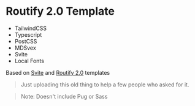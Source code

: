 # Routify 2.0 Template

- TailwindCSS
- Typescript
- PostCSS
- MDSvex
- Svite
- Local Fonts

Based on [Svite](https://github.com/dominikg/svite/tree/master/examples/typescript) and [Routify 2.0](https://github.com/roxiness/routify/tree/next-major/example) templates

> Just uploading this old thing to help a few people who asked for it.

> Note: Doesn't include Pug or Sass

